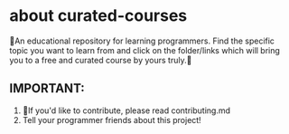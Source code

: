# about curated-courses
🌟An educational repository for learning programmers. Find the specific topic you want to learn from and click on the folder/links which will bring you to a free and curated course by yours truly.🌟



## IMPORTANT:
1. 🚨If you'd like to contribute, please read contributing.md
2. Tell your programmer friends about this project!
